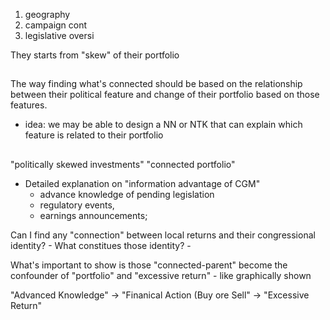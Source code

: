 1. geography 
2. campaign cont
3. legislative oversi

They starts from "skew" of their portfolio

##
The way finding what's connected should be based on the relationship between their
political feature and change of their portfolio based on those features. 

- idea: we may be able to design a NN or NTK that can explain which feature is related to their portfolio

## 


"politically skewed investments"
"connected portfolio"


- Detailed explanation on "information advantage of CGM"
    - advance knowledge of pending legislation
    - regulatory events, 
    - earnings announcements; 


Can I find any "connection" between local returns and their congressional identity?
    - What constitues those identity?
    -


What's important to show is those "connected-parent" become the confounder of "portfolio" and "excessive return" - like graphically shown 


"Advanced Knowledge" -> "Finanical Action (Buy ore Sell" 
                     -> "Excessive Return" 
